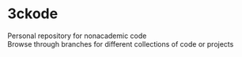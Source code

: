 # 3ckode
Personal repository for nonacademic code <br>Browse through branches for different collections of code or projects

